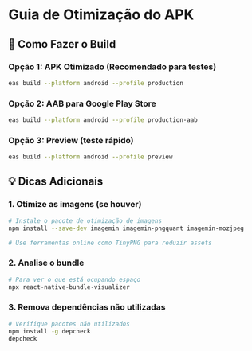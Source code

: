 # Guia de Otimização do APK

## 🚀 Como Fazer o Build

### Opção 1: APK Otimizado (Recomendado para testes)
```bash
eas build --platform android --profile production
```

### Opção 2: AAB para Google Play Store
```bash
eas build --platform android --profile production-aab
```

### Opção 3: Preview (teste rápido)
```bash
eas build --platform android --profile preview
```

## 💡 Dicas Adicionais

### 1. Otimize as imagens (se houver)
```bash
# Instale o pacote de otimização de imagens
npm install --save-dev imagemin imagemin-pngquant imagemin-mozjpeg

# Use ferramentas online como TinyPNG para reduzir assets
```

### 2. Analise o bundle
```bash
# Para ver o que está ocupando espaço
npx react-native-bundle-visualizer
```

### 3. Remova dependências não utilizadas
```bash
# Verifique pacotes não utilizados
npm install -g depcheck
depcheck
```